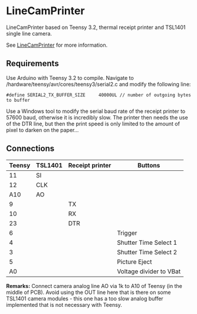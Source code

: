 # LineCamPrinter
LineCamPrinter based on Teensy 3.2, thermal receipt printer and TSL1401 single line camera.

See [LineCamPrinter](https://www.hackerspace-ffm.de/wiki/index.php?title=LineCamPrinter) for more information.

## Requirements
Use Arduino with Teensy 3.2 to compile. Navigate to /hardware/teensy/avr/cores/teensy3/serial2.c and modify the following line: 

    #define SERIAL2_TX_BUFFER_SIZE     40000UL // number of outgoing bytes to buffer

Use a Windows tool to modify the serial baud rate of the receipt printer to 57600 baud, otherwise it is incredibly slow. The printer then needs the use of the DTR line, but then the print speed is only limited to the amount of pixel to darken on the paper... 

## Connections
|Teensy| TSL1401 | Receipt printer | Buttons
|--|--|--|--|
| 11 | SI | | |
| 12 | CLK | | |
| A10 | AO | | |
| 9 | | TX | |
| 10 | | RX | |
| 23 | | DTR | |
| 6 | | | Trigger |
| 4 | | | Shutter Time Select 1 |
| 3 | | | Shutter Time Select 2 |
| 5 | | | Picture Eject |
| A0 | | | Voltage divider to VBat |

**Remarks:** Connect camera analog line AO via 1k to A10 of Teensy (in the middle of PCB). Avoid using the OUT line here that is there on some TSL1401 camera modules - this one has a too slow analog buffer implemented that is not necessary with Teensy.



